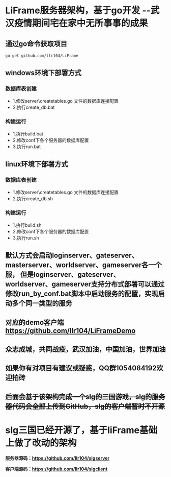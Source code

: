 # LiFrame服务器架构，基于go开发 --武汉疫情期间宅在家中无所事事的成果

## 通过go命令获取项目

```bash
go get github.com/llr104/LiFrame
```
## windows环境下部署方式
### 数据库表创建
- 1.修改server\createtables.go 文件的数据库连接配置
- 2.执行create_db.bat

### 构建运行
- 1.执行build.bat
- 2.修改conf下各个服务器的数据库配置
- 3.执行run.bat


## linux环境下部署方式
### 数据库表创建
- 1.修改server\createtables.go 文件的数据库连接配置
- 2.执行create_db.sh

### 构建运行
- 1.执行build.sh
- 2.修改conf下各个服务器的数据库配置
- 3.执行run.sh

## 默认方式会启动loginserver、gateserver、masterserver、worldserver、gameserver各一个服， 但是loginserver、gateserver、worldserver、gameserver支持分布式部署可以通过修改run_by_conf.bat脚本中启动服务的配置，实现启动多个同一类型的服务

## 对应的demo客户端 https://github.com/llr104/LiFrameDemo
## 众志成城，共同战疫，武汉加油，中国加油，世界加油
## 如果你有对项目有建议或疑惑，QQ群1054084192欢迎拍砖
## ~~后面会基于该架构完成一个slg的三国游戏，slg的服务器代码会全部上传到GitHub，slg的客户端暂时不开源~~ 



# slg三国已经开源了，基于liFrame基础上做了改动的架构

**服务器源码：https://github.com/llr104/slgserver** 

**客户端源码：https://github.com/llr104/slgclient**

